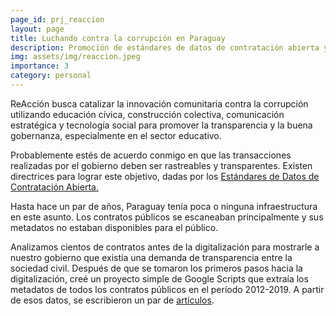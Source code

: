```yaml
---
page_id: prj_reaccion
layout: page
title: Luchando contra la corrupción en Paraguay
description: Promoción de estándares de datos de contratación abierta y transparencia en el gobierno paraguayo
img: assets/img/reaccion.jpeg
importance: 3
category: personal
---
```


ReAcción busca catalizar la innovación comunitaria contra la corrupción utilizando educación cívica, construcción colectiva, comunicación estratégica y tecnología social para promover la transparencia y la buena gobernanza, especialmente en el sector educativo.

Probablemente estés de acuerdo conmigo en que las transacciones realizadas por el gobierno deben ser rastreables y transparentes. Existen directrices para lograr este objetivo, dadas por los
<a href="https://standard.open-contracting.org/latest/en/"> Estándares de Datos de Contratación Abierta.</a>

Hasta hace un par de años, Paraguay tenía poca o ninguna infraestructura en este asunto. Los contratos públicos se escaneaban principalmente y sus metadatos no estaban disponibles para el público.

Analizamos cientos de contratos antes de la digitalización para mostrarle a nuestro gobierno que existía una demanda de transparencia entre la sociedad civil.
Después de que se tomaron los primeros pasos hacia la digitalización, creé un proyecto simple de Google Scripts que extraía los metadatos de todos los contratos públicos en el período 2012-2019. A partir de esos datos, se escribieron un par de <a href="https://reaccion.org.py/publicaciones/#investigaciones"> artículos</a>.
